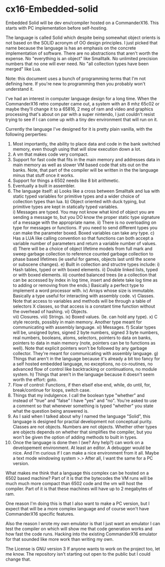 # cx16-Embedded-solid
Embedded Solid will be dev env/compiler hosted on a CommanderX16.  This starts with PC implementation before self-hosting.  

The language is called Solid which despite being somewhat object orients is not based on the SOLID acronym of OO design principles.  I just picked that name because the language is has an emphasis on the concrete implementation of software.  There are no abstractions that aren't worth the expense.  No "everything is an object" like Smalltalk.  No unlimited precision numbers that no one will ever need. No "all collection types have been merged" like Lua.  

Note: this document uses a bunch of programming terms that I'm not defining here.  If you're new to programming then you probably won't understand it. 

I've had an interest in computer language design for a long time. When the CommanderX16 retro computer came out, a system with an 8 mhz 65c02 or maybe they'll change it to a 65816, 2 meg of ram and video and graphics processing that's about on par with a super nintendo, I just couldn't resist trying to see if I can come up with a tiny dev environment that will run on it.

Currently the language I've designed for it is pretty plain vanilla, with the following perperties:
1) Most importantly, the ability to place data and code in the bank switched memory, even though using that will slow execution down a lot.
2) A vm that makes code very compact.
3) Support for fast code that fits in the main memory and addresses data in main memory as well as slower VM based code that sits out on the banks. Note, that part of the compiler will be written in the the language minus that stuff once it works. 
4) Support for things a 6502 needs like 8 bit arithmetic. 
5) Eventually a built in assembler.
6) The language itself:
  a) Looks like a cross between Smalltalk and lua with static typed variables for primitive types and a wider choice of collection types than lua.
  b) Object oriented with duck typing, but primitive types are kept in statically typed variables.  
    i) Messages are typed.  You may not know what kind of object you are sending a message to, but you DO know the proper static type signature of a message with the appropriate name. 
    ii) There is no overloading on type for messages or functions. If you need to send different types you can make the parameter boxed.  Boxed variables can take any type.
  c) Has a LUA like calling convention so that functions can both accept a variable number of parameters and return a variable number of values.
  d) There will be a choice of object lifetime models from full mark and sweep garbage collection to reference counted garbage collection to phase based lifetimes (ie useful for games, objects last until the scene or subscene changes). 
  e) Built in collection and structre types include:
    i) Hash tables, typed or with boxed elements.
    ii) Double linked lists, typed or with boxed elements.
    iii) counted balanced trees (ie a collection that can be accessed by index in log time, insert and delete take log time as to adding or removing from the ends.)  Basically a perfect type to implement a word processor with.
    iv) Arrays whose size is immutable. Basically a type useful for interacting with assembly code.
    v) Classes.  Note that access to variables and methods will be through a table of selectors X classes, so that access is a constant time function without the overhead of hashing.
    vi) Objects.  
    vii) Closures.
    viii) Strings.
    ix) Boxed values. (Ie. can hold any type).
    x) C style records, possibly in main memory.  Another type meant for communicating with assembly language.
    xi) Messages.
   f) Scalar types will be, unsigned bytes, signed 2 byte numbers, signed 3 byte numbers, real numbers, booleans, atoms, selectors, pointers to data on banks, pointers to data in main memory (note, pointers can be to functions as well). Note that explicit pointers won't be followed by any garbage collector.  They're meant for communicating with assembly language. 
   g) Things that aren't in the language because it's already a bit too fancy for a self hosted embedded language, no exceptions, no co-routines, no advanced flow of control like backtracking or continuations, no module system.
   h) Things that aren't in the language because it doesn't seem worth the effort: goto.
7) Flow of control: Functions, if then elseif else end, while, do until, for, break/continue for loops, switch case.
8) Things that my indulgence.  I call the boolean type "whether" and instead of "true" and "false" I have "yes" and "no".  You're asked to use a comment so that whenever something is typed "whether" you state what the question being answered is. 
9) As I said when I talked about why I named the language "Solid", this language is designed for practial development not conceptual purity. Classes are not objects. Numbers are not objects.  Whether other types are objects depends on whether that simplifies the compiler, but you won't be given the option of adding methods to built in types.  
10) Once the language is done then I (we?  Any help?) can work on a developement environment.  At least an editor.  A debugger would be nice.  And I'm curious if I can make a nice environment from it all.  Maybe a text mode windowing system >.>  After all, I want the same for a PC version.

What makes me think that a language this complex can be hosted on a 6502 based machine?  Part of it is that the bytecodes the VM runs will be much much more compact than 6502 code and the vm will host the compiler.  Part of it is that these machines will have up to 2 megabytes of ram.  

One reason I'm doing this is that I also want to make a PC version, but I expect that will be a more complex language and of course won't have CommanderX16 specific features.

Also the reason I wrote my own emulator is that I just want an emulator I can test the compiler on which will show me that code generation works and how fast the code runs.  Hacking into the existing CommanderX16 emulator for that sounded like more work than writing my own.  

The License is GNU version 3
If anyone wants to work on the project too, let me know.  The repository isn't starting out open to the public but I could change that.
